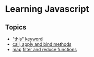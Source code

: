 # Learning Javascript

## Topics

- ["this" keyword](https://github.com/Grewal009/Learning-Javascript/tree/main/this%20keyword)
- [call, apply and bind methods](https://github.com/Grewal009/Learning-Javascript/tree/main/call%2C%20apply%20and%20bind)
- [map,filter and reduce functions](https://github.com/Grewal009/Learning-Javascript/tree/main/map%2C%20filter%20and%20reduce%20functions)
